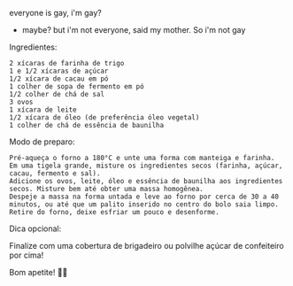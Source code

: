 everyone is gay, i'm gay?
- maybe?
but i'm not everyone, said my mother. So i'm not gay

Ingredientes:

    2 xícaras de farinha de trigo
    1 e 1/2 xícaras de açúcar
    1/2 xícara de cacau em pó
    1 colher de sopa de fermento em pó
    1/2 colher de chá de sal
    3 ovos
    1 xícara de leite
    1/2 xícara de óleo (de preferência óleo vegetal)
    1 colher de chá de essência de baunilha

Modo de preparo:

    Pré-aqueça o forno a 180°C e unte uma forma com manteiga e farinha.
    Em uma tigela grande, misture os ingredientes secos (farinha, açúcar, cacau, fermento e sal).
    Adicione os ovos, leite, óleo e essência de baunilha aos ingredientes secos. Misture bem até obter uma massa homogênea.
    Despeje a massa na forma untada e leve ao forno por cerca de 30 a 40 minutos, ou até que um palito inserido no centro do bolo saia limpo.
    Retire do forno, deixe esfriar um pouco e desenforme.

Dica opcional:

Finalize com uma cobertura de brigadeiro ou polvilhe açúcar de confeiteiro por cima!

Bom apetite! 🍫🎂
